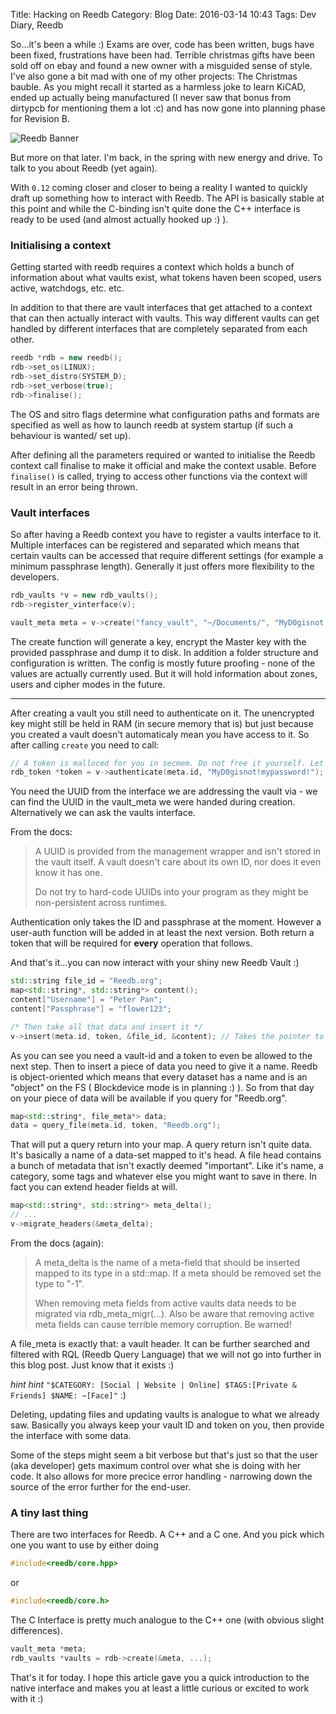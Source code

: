 Title: Hacking on Reedb
Category: Blog
Date: 2016-03-14 10:43
Tags: Dev Diary, Reedb

So...it's been a while :) Exams are over, code has been written, bugs have been fixed, frustrations have been had. Terrible christmas gifts have been sold off on ebay and found a new owner with a misguided sense of style. I've also gone a bit mad with one of my other projects: The Christmas bauble. As you might recall it started as a harmless joke to learn KiCAD, ended up actually being manufactured (I never saw that bonus from dirtypcb for mentioning them a lot :c) and has now gone into planning phase for Revision B. 

![Reedb Banner](/images/reedb_banner.png  "Reedb Banner")

But more on that later. I'm back, in the spring with new energy and drive. To talk to you about Reedb (yet again).

With `0.12` coming closer and closer to being a reality I wanted to quickly draft up something how to interact with Reedb. The API is basically stable at this point and while the C-binding isn't quite done the C++ interface is ready to be used (and almost actually hooked up :) ).


### Initialising a context

Getting started with reedb requires a context which holds a bunch of information about what vaults exist, what tokens haven been scoped, users active, watchdogs, etc. etc.

In addition to that there are vault interfaces that get attached to a context that can then actually interact with vaults. This way different vaults can get handled by different interfaces that are completely separated from each other.

```C++
reedb *rdb = new reedb();
rdb->set_os(LINUX);
rdb->set_distro(SYSTEM_D);
rdb->set_verbose(true);
rdb->finalise();
```

The OS and sitro flags determine what configuration paths and formats are specified as well as how to launch reedb at system startup (if such a behaviour is wanted/ set up).

After defining all the parameters required or wanted to initialise the Reedb context call finalise to make it official and make the context usable. Before `finalise()` is called, trying to access other functions via the context will result in an error being thrown.

### Vault interfaces

So after having a Reedb context you have to register a vaults interface to it. Multiple interfaces can be registered and separated which means that certain vaults can be accessed that require different settings (for example a minimum passphrase length). Generally it just offers more flexibility to the developers.

```C++
rdb_vaults *v = new rdb_vaults();
rdb->register_vinterface(v);

vault_meta meta = v->create("fancy_vault", "~/Documents/", "MyD0gisnot!mypassword!"); // P.S. I don't have a dog :)
```

The create function will generate a key, encrypt the Master key with the provided passphrase and dump it to disk. In addition a folder structure and configuration is written. The config is mostly future proofing - none of the values are actually currently used. But it will hold information about zones, users and cipher modes in the future.

---

After creating a vault you still need to authenticate on it. The unencrypted key might still be held in RAM (in secure memory that is) but just because you created a vault doesn't automaticaly mean you have access to it. So after calling `create` you need to call:

```C++
// A token is malloced for you in secmem. Do not free it yourself. Let Reedb do it for you!
rdb_token *token = v->authenticate(meta.id, "MyD0gisnot!mypassword!");
```

You need the UUID from the interface we are addressing the vault via - we can find the UUID in the vault_meta we were handed during creation. Alternatively we can ask the vaults interface.

From the docs:
> A UUID is provided from the management wrapper and isn't stored in the vault itself. A vault doesn't care about its own ID, nor does it even know it has one.
>
> Do not try to hard-code UUIDs into your program as they might be non-persistent across runtimes.

Authentication only takes the ID and passphrase at the moment. However a user-auth function will be added in at least the next version. Both return a token that will be required for **every** operation that follows.

And that's it...you can now interact with your shiny new Reedb Vault :)

```C++
std::string file_id = "Reedb.org";
map<std::string*, std::string*> content();
content["Username"] = "Peter Pan";
content["Passphrase"] = "flower123";

/* Then take all that data and insert it */
v->insert(meta.id, token, &file_id, &content); // Takes the pointer to a content map to save memory during inserts.
```

As you can see you need a vault-id and a token to even be allowed to the next step. Then to insert a piece of data you need to give it a name. Reedb is object-oriented which means that every dataset has a name and is an "object" on the FS ( Blockdevice mode is in planning :) ). So from that day on your piece of data will be available if you query for "Reedb.org".

```C++
map<std::string*, file_meta*> data;
data = query_file(meta.id, token, "Reedb.org");
```

That will put a query return into your map. A query return isn't quite data. It's basically a name of a data-set mapped to it's head. A file head contains a bunch of metadata that isn't exactly deemed "important". Like it's name, a category, some tags and whatever else you might want to save in there.
In fact you can extend header fields at will.

```C++
map<std::string*, std::string*> meta_delta();
// ...
v->migrate_headers(&meta_delta);
```

From the docs (again):

> A meta_delta is the name of a meta-field that should be inserted mapped to its type in a std::map<?,?>. 
> If a meta should be removed set the type to "-1".
>
> When removing meta fields from active vaults data needs to be migrated via rdb_meta_migr(...). Also be aware that removing active meta fields can cause terrible memory corruption. Be warned!

A file_meta is exactly that: a vault header. It can be further searched and filtered with RQL (Reedb Query Language) that we will not go into further in this blog post. Just know that it exists :)

*hint hint* `"$CATEGORY: [Social | Website | Online] $TAGS:[Private & Friends] $NAME: ~[Face]"` :)

Deleting, updating files and updating vaults is analogue to what we already saw. Basically you always keep your vault ID and token on you, then provide the interface with some data.

Some of the steps might seem a bit verbose but that's just so that the user (aka developer) gets maximum control over what she is doing with her code. It also allows for more precice error handling - narrowing down the source of the error further for the end-user.

### A tiny last thing

There are two interfaces for Reedb. A C++ and a C one. And you pick which one you want to use by either doing

```C++
#include<reedb/core.hpp>
```

or 
```C
#include<reedb/core.h>
```

The C Interface is pretty much analogue to the C++ one (with obvious slight differences).

```C
vault_meta *meta;
rdb_vaults *vaults = rdb->create(&meta, ...);
```

That's it for today. I hope this article gave you a quick introduction to the native interface and makes you at least a little curious or excited to work with it :)